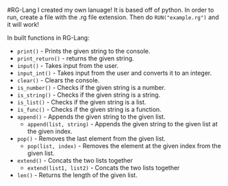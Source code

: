 #RG-Lang
I created my own lanuage!
It is based off of python. 
In order to run, create a file with the .rg file extension. Then do `RUN("example.rg")` and it will work!

In built functions in RG-Lang:
* `print()` - Prints the given string to the console.
* `print_return()` - returns the given string.
* `input()` - Takes input from the user.
* `input_int()` - Takes input from the user and converts it to an integer.
* `clear()` - Clears the console.
* `is_number()` - Checks if the given string is a number.
* `is_string()` - Checks if the given string is a string.
* `is_list()` - Checks if the given string is a list.
* `is_func()` - Checks if the given string is a function.
* `append()` - Appends the given string to the given list.
  *  `append(list, string)` - Appends the given string to the given list at the given index.
* `pop()` - Removes the last element from the given list.
   * `pop(list, index)` - Removes the element at the given index from the given list.
* `extend()` - Concats the two lists together
  * `extend(list1, list2)` - Concats the two lists together
* `len()` - Returns the length of the given list.
